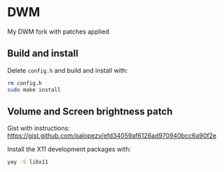 # DWM

My DWM fork with patches applied

## Build and install

Delete `config.h` and build and install with:

```bash
rm config.h
sudo make install
```

## Volume and Screen brightness patch

Gist with instructions: https://gist.github.com/palopezv/efd34059af6126ad970940bcc6a90f2e

Install the X11 development packages with:

```bash
yay -S libx11
```

